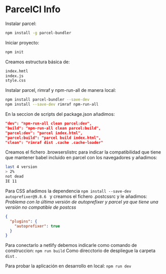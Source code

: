 # ParcelCI Info

Instalar parcel:

```bash
npm install -g parcel-bundler
```

Iniciar proyecto:

```bash
npm init
```

Creamos estructura básica de:

```bash
index.hmtl
index.js
style.css
```

Instalar parcel, rimraf y npm-run-all de manera local:

```bash
npm install parcel-bundler --save-dev
npm install --save-dev rimraf npm-run-all
```

En la seccion de scripts del package.json añadimos:

```json
"dev": "npm-run-all clean parcel:dev",
"build": "npm-run-all clean parcel:build",
"parcel:dev": "parcel index.html",
"parcel:build": "parcel build index.html",
"clean": "rimraf dist .cache .cache-loader"
```

Creamos el fichero .browserslistrc para indicar la compatibilidad que tiene que mantener babel incluido en parcel con los navegadores y añadimos:

```bash
last 4 version
> 2%
not dead
IE 11
```

Para CSS añadimos la dependencia `npm install --save-dev autoprefixer@9.8.6 ` y creamos el fichero .postcssrc y le añadimos:
*Problema con la última versión de autoprefixer y parcel ya que tiene una versión no compatible de postcss*

```json
{
  "plugins": {
    "autoprefixer": true
  }
}
```

Para conectarlo a netlify debemos indicarle como comando de construccion:
`npm run build`
Como direcctorio de despliegue la carpeta `dist` .

Para probar la aplicación en desarrollo en local:
`npm run dev`
